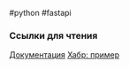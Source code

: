 #python #fastapi
### Ссылки для чтения
[Документация](https://fastapi.tiangolo.com)
[Хабр: пример](https://habr.com/ru/post/478620/)